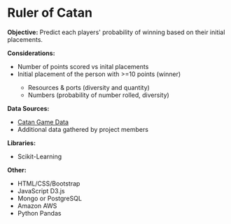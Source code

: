 # Ruler of Catan

<strong>Objective:</strong> Predict each players' probability of winning based on their initial placements.

<p><strong>Considerations:</strong></p>
<ul>
	<li>Number of points scored vs inital placements</li>
	<li>Initial placement of the person with >=10 points (winner)</li>
	<ul>
		<li>Resources & ports (diversity and quantity)</li>
		<li>Numbers (probability of number rolled, diversity)</li>
	</ul>
</ul>
		
<p><strong>Data Sources:</strong>
<ul>
	<li><a href="https://www.kaggle.com/lumins/settlers-of-catan-games">Catan Game Data</a></li>
	<li>Additional data gathered by project members</li>
</ul>
</p>

<p><strong>Libraries:</strong>
	<ul>
		<li>Scikit-Learning</li>
	</ul>
</p>
<p><strong>Other:</strong>
	<ul>
		<li>HTML/CSS/Bootstrap</li>
		<li>JavaScript D3.js</li>
		<li>Mongo or PostgreSQL</li>
		<li>Amazon AWS</li>
		<li>Python Pandas</li>
	</ul>
</p>
		
